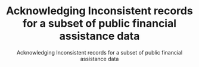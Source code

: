 ---
layout: resources-landing
title: "Acknowledging Inconsistent records for a subset of public financial assistance data"
subtitle: "Acknowledging Inconsistent records for a subset of public financial assistance data"
doc-link: ../assets/files/Controller Alert Acknowledging Inconsistent Records_2017.04.03.pdf
filters: federal-financial-assistance controller-alert omb 2017
fiscal_year: 2017
---